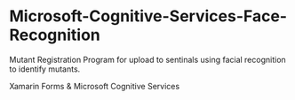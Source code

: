 # Microsoft-Cognitive-Services-Face-Recognition

Mutant Registration Program for upload to sentinals using facial recognition to identify mutants.

Xamarin Forms & Microsoft Cognitive Services
